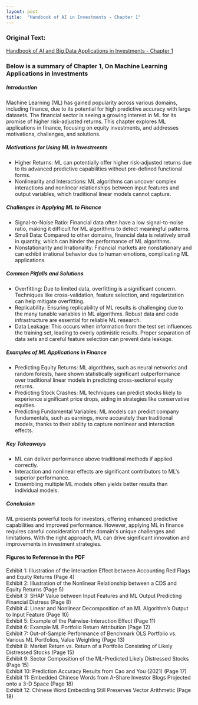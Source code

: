 ```yaml
---
layout: post
title:  "Handbook of AI in Investments - Chapter 1"
---
```


### Original Text: 
[Handbook of AI and Big Data Applications in Investments - Chapter 1](https://rpc.cfainstitute.org/en/research/foundation/2023/ai-and-big-data-in-investments-handbook)

### Below is a summary of Chapter 1, On Machine Learning Applications in Investments



##### Introduction
Machine Learning (ML) has gained popularity across various domains, including finance, due to its potential for high predictive accuracy with large datasets. The financial sector is seeing a growing interest in ML for its promise of higher risk-adjusted returns. This chapter explores ML applications in finance, focusing on equity investments, and addresses motivations, challenges, and solutions.

##### Motivations for Using ML in Investments
* Higher Returns: ML can potentially offer higher risk-adjusted returns due to its advanced predictive capabilities without pre-defined functional forms.
* Nonlinearity and Interactions: ML algorithms can uncover complex interactions and nonlinear relationships between input features and output variables, which traditional linear models cannot capture.

##### Challenges in Applying ML to Finance
* Signal-to-Noise Ratio: Financial data often have a low signal-to-noise ratio, making it difficult for ML algorithms to detect meaningful patterns.
* Small Data: Compared to other domains, financial data is relatively small in quantity, which can hinder the performance of ML algorithms.
* Nonstationarity and Irrationality: Financial markets are nonstationary and can exhibit irrational behavior due to human emotions, complicating ML applications.

##### Common Pitfalls and Solutions
* Overfitting: Due to limited data, overfitting is a significant concern. Techniques like cross-validation, feature selection, and regularization can help mitigate overfitting.
* Replicability: Ensuring replicability of ML results is challenging due to the many tunable variables in ML algorithms. Robust data and code infrastructure are essential for reliable ML research.
* Data Leakage: This occurs when information from the test set influences the training set, leading to overly optimistic results. Proper separation of data sets and careful feature selection can prevent data leakage.

##### Examples of ML Applications in Finance
* Predicting Equity Returns: ML algorithms, such as neural networks and random forests, have shown statistically significant outperformance over traditional linear models in predicting cross-sectional equity returns.
* Predicting Stock Crashes: ML techniques can predict stocks likely to experience significant price drops, aiding in strategies like conservative equities.
* Predicting Fundamental Variables: ML models can predict company fundamentals, such as earnings, more accurately than traditional models, thanks to their ability to capture nonlinear and interaction effects.

##### Key Takeaways
* ML can deliver performance above traditional methods if applied correctly.
* Interaction and nonlinear effects are significant contributors to ML's superior performance.
* Ensembling multiple ML models often yields better results than individual models.

##### Conclusion
ML presents powerful tools for investors, offering enhanced predictive capabilities and improved performance. However, applying ML in finance requires careful consideration of the domain's unique challenges and limitations. With the right approach, ML can drive significant innovation and improvements in investment strategies.

#### Figures to Reference in the PDF
Exhibit 1: Illustration of the Interaction Effect between Accounting Red Flags and Equity Returns (Page 4) <br>
Exhibit 2: Illustration of the Nonlinear Relationship between a CDS and Equity Returns (Page 5) <br>
Exhibit 3: SHAP Value between Input Features and ML Output Predicting Financial Distress (Page 8)<br>
Exhibit 4: Linear and Nonlinear Decomposition of an ML Algorithm’s Output to Input Feature (Page 10)<br>
Exhibit 5: Example of the Pairwise-Interaction Effect (Page 11)<br>
Exhibit 6: Example ML Portfolio Return Attribution (Page 12)<br>
Exhibit 7: Out-of-Sample Performance of Benchmark OLS Portfolio vs. Various ML Portfolios, Value Weighting (Page 13)<br>
Exhibit 8: Market Return vs. Return of a Portfolio Consisting of Likely Distressed Stocks (Page 15)<br>
Exhibit 9: Sector Composition of the ML-Predicted Likely Distressed Stocks (Page 15)<br>
Exhibit 10: Prediction Accuracy Results from Cao and You (2021) (Page 17)<br>
Exhibit 11: Embedded Chinese Words from A-Share Investor Blogs Projected onto a 3-D Space (Page 18)<br>
Exhibit 12: Chinese Word Embedding Still Preserves Vector Arithmetic (Page 18)<br>
